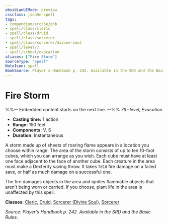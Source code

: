 ```yaml
---
obsidianUIMode: preview
cssclass: json5e-spell
tags:
- compendium/src/5e/phb
- spell/class/cleric
- spell/class/druid
- spell/class/sorcerer
- spell/class/sorcerer/divine-soul
- spell/level/7
- spell/school/evocation
aliases: ["Fire Storm"]
SourceType: "Spell"
NoteIcon: spell
BookSource: Player's Handbook p. 242. Available in the SRD and the Basic Rules.
---
```

# Fire Storm
%%-- Embedded content starts on the next line. --%%
*7th-level, Evocation*  

- **Casting time:** 1 action
- **Range:** 150 feet
- **Components:** V, S
- **Duration:** Instantaneous

A storm made up of sheets of roaring flame appears in a location you choose within range. The area of the storm consists of up to ten 10-foot cubes, which you can arrange as you wish. Each cube must have at least one face adjacent to the face of another cube. Each creature in the area must make a Dexterity saving throw. It takes `7d10` fire damage on a failed save, or half as much damage on a successful one.

The fire damages objects in the area and ignites flammable objects that aren't being worn or carried. If you choose, plant life in the area is unaffected by this spell.

**Classes**: [Cleric](/2-Mechanics/CLI/classes/cleric.md), [Druid](/2-Mechanics/CLI/classes/druid.md), [Sorcerer (Divine Soul)](/2-Mechanics/CLI/classes/sorcerer-divine-soul-xge.md), [Sorcerer](/2-Mechanics/CLI/classes/sorcerer.md)

*Source: Player's Handbook p. 242. Available in the SRD and the Basic Rules.*